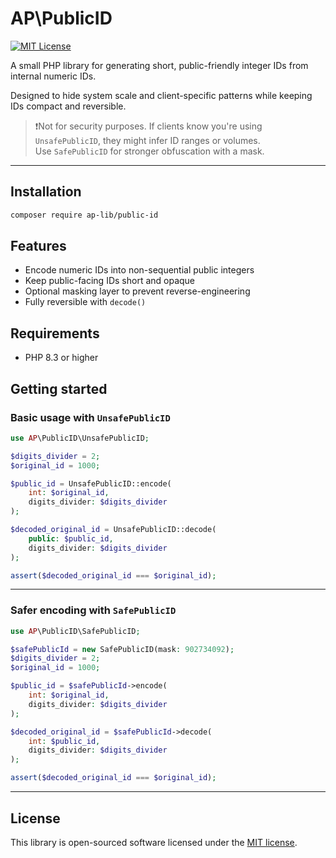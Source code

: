 # AP\PublicID

[![MIT License](https://img.shields.io/badge/license-MIT-blue.svg)](LICENSE)

A small PHP library for generating short, public-friendly integer IDs from internal numeric IDs.

Designed to hide system scale and client-specific patterns while keeping IDs compact and reversible.

> ❗️Not for security purposes. If clients know you're using `UnsafePublicID`, they might infer ID ranges or volumes.  
> Use `SafePublicID` for stronger obfuscation with a mask.

---

## Installation

```bash
composer require ap-lib/public-id
```

## Features

- Encode numeric IDs into non-sequential public integers
- Keep public-facing IDs short and opaque
- Optional masking layer to prevent reverse-engineering
- Fully reversible with `decode()`

## Requirements

- PHP 8.3 or higher

## Getting started

### Basic usage with `UnsafePublicID`

```php
use AP\PublicID\UnsafePublicID;

$digits_divider = 2;
$original_id = 1000;

$public_id = UnsafePublicID::encode(
    int: $original_id,
    digits_divider: $digits_divider
);

$decoded_original_id = UnsafePublicID::decode(
    public: $public_id,
    digits_divider: $digits_divider
);

assert($decoded_original_id === $original_id);
```

---

### Safer encoding with `SafePublicID`

```php
use AP\PublicID\SafePublicID;

$safePublicId = new SafePublicID(mask: 902734092);
$digits_divider = 2;
$original_id = 1000;

$public_id = $safePublicId->encode(
    int: $original_id,
    digits_divider: $digits_divider
);

$decoded_original_id = $safePublicId->decode(
    int: $public_id,
    digits_divider: $digits_divider
);

assert($decoded_original_id === $original_id);
```

---

## License

This library is open-sourced software licensed under the [MIT license](LICENSE).

